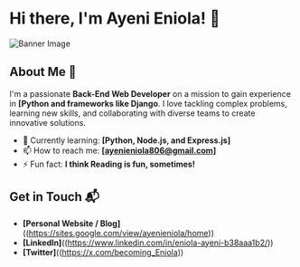 # Hi there, I'm Ayeni Eniola! 👋

![Banner Image](your_banner_image_url_here)

## About Me 🚀

I'm a passionate **Back-End Web Developer** on a mission to gain experience in **[Python and frameworks like Django**. I love tackling complex problems, learning new skills, and collaborating with diverse teams to create innovative solutions.

- 🌱 Currently learning: **[Python, Node.js, and Express.js]**
- 📫 How to reach me: **[ayenieniola806@gmail.com]**
- ⚡ Fun fact: **I think Reading is fun, sometimes!**


## Get in Touch 📬

- **[Personal Website / Blog]**((https://sites.google.com/view/ayenieniola/home))
- **[LinkedIn]**((https://www.linkedin.com/in/eniola-ayeni-b38aaa1b2/))
- **[Twitter]**((https://x.com/becoming_Eniola))


